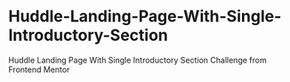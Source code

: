 # Huddle-Landing-Page-With-Single-Introductory-Section
Huddle Landing Page With Single Introductory Section Challenge from Frontend Mentor
